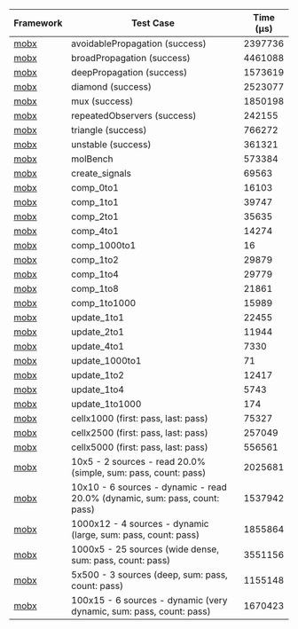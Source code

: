 | Framework | Test Case | Time (μs) |
| --- | --- | --- |
| [mobx](https://github.com/mobxjs/mobx.dart) | avoidablePropagation (success) | 2397736 |
| [mobx](https://github.com/mobxjs/mobx.dart) | broadPropagation (success) | 4461088 |
| [mobx](https://github.com/mobxjs/mobx.dart) | deepPropagation (success) | 1573619 |
| [mobx](https://github.com/mobxjs/mobx.dart) | diamond (success) | 2523077 |
| [mobx](https://github.com/mobxjs/mobx.dart) | mux (success) | 1850198 |
| [mobx](https://github.com/mobxjs/mobx.dart) | repeatedObservers (success) | 242155 |
| [mobx](https://github.com/mobxjs/mobx.dart) | triangle (success) | 766272 |
| [mobx](https://github.com/mobxjs/mobx.dart) | unstable (success) | 361321 |
| [mobx](https://github.com/mobxjs/mobx.dart) | molBench | 573384 |
| [mobx](https://github.com/mobxjs/mobx.dart) | create_signals | 69563 |
| [mobx](https://github.com/mobxjs/mobx.dart) | comp_0to1 | 16103 |
| [mobx](https://github.com/mobxjs/mobx.dart) | comp_1to1 | 39747 |
| [mobx](https://github.com/mobxjs/mobx.dart) | comp_2to1 | 35635 |
| [mobx](https://github.com/mobxjs/mobx.dart) | comp_4to1 | 14274 |
| [mobx](https://github.com/mobxjs/mobx.dart) | comp_1000to1 | 16 |
| [mobx](https://github.com/mobxjs/mobx.dart) | comp_1to2 | 29879 |
| [mobx](https://github.com/mobxjs/mobx.dart) | comp_1to4 | 29779 |
| [mobx](https://github.com/mobxjs/mobx.dart) | comp_1to8 | 21861 |
| [mobx](https://github.com/mobxjs/mobx.dart) | comp_1to1000 | 15989 |
| [mobx](https://github.com/mobxjs/mobx.dart) | update_1to1 | 22455 |
| [mobx](https://github.com/mobxjs/mobx.dart) | update_2to1 | 11944 |
| [mobx](https://github.com/mobxjs/mobx.dart) | update_4to1 | 7330 |
| [mobx](https://github.com/mobxjs/mobx.dart) | update_1000to1 | 71 |
| [mobx](https://github.com/mobxjs/mobx.dart) | update_1to2 | 12417 |
| [mobx](https://github.com/mobxjs/mobx.dart) | update_1to4 | 5743 |
| [mobx](https://github.com/mobxjs/mobx.dart) | update_1to1000 | 174 |
| [mobx](https://github.com/mobxjs/mobx.dart) | cellx1000 (first: pass, last: pass) | 75327 |
| [mobx](https://github.com/mobxjs/mobx.dart) | cellx2500 (first: pass, last: pass) | 257049 |
| [mobx](https://github.com/mobxjs/mobx.dart) | cellx5000 (first: pass, last: pass) | 556561 |
| [mobx](https://github.com/mobxjs/mobx.dart) | 10x5 - 2 sources - read 20.0% (simple, sum: pass, count: pass) | 2025681 |
| [mobx](https://github.com/mobxjs/mobx.dart) | 10x10 - 6 sources - dynamic - read 20.0% (dynamic, sum: pass, count: pass) | 1537942 |
| [mobx](https://github.com/mobxjs/mobx.dart) | 1000x12 - 4 sources - dynamic (large, sum: pass, count: pass) | 1855864 |
| [mobx](https://github.com/mobxjs/mobx.dart) | 1000x5 - 25 sources (wide dense, sum: pass, count: pass) | 3551156 |
| [mobx](https://github.com/mobxjs/mobx.dart) | 5x500 - 3 sources (deep, sum: pass, count: pass) | 1155148 |
| [mobx](https://github.com/mobxjs/mobx.dart) | 100x15 - 6 sources - dynamic (very dynamic, sum: pass, count: pass) | 1670423 |
